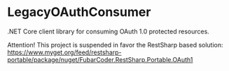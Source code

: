 # LegacyOAuthConsumer
.NET Core client library for consuming OAuth 1.0 protected resources.

Attention!
This project is suspended in favor the RestSharp based solution:
https://www.myget.org/feed/restsharp-portable/package/nuget/FubarCoder.RestSharp.Portable.OAuth1 
